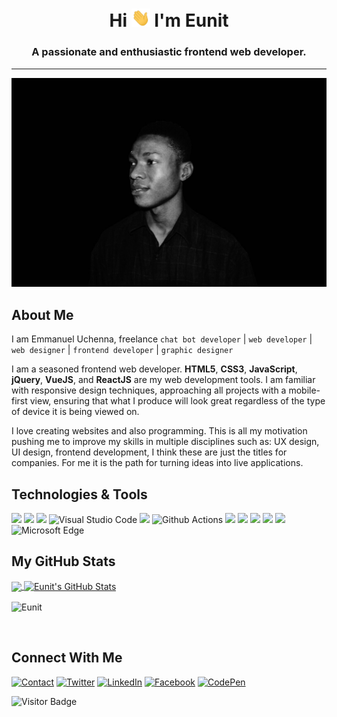 <h1 align="center">Hi <img src="https://raw.githubusercontent.com/Eunit99/eunit99/master/img/wave.gif" width="30px"> I'm Eunit</h1>
<h3 align="center">A passionate and enthusiastic frontend web developer.</h3>
<hr />
<img src="https://raw.githubusercontent.com/Eunit99/eunit99/master/img/eunit99.jpg" alt="Eunit99 on Github">
<br />

## About Me

I am Emmanuel Uchenna, freelance ``chat bot developer`` | ``web developer`` | ``web designer`` | ``frontend developer``
| ``graphic designer``

I am a seasoned frontend web developer. **HTML5**, **CSS3**, **JavaScript**, **jQuery**, **VueJS**, and **ReactJS** are
my web development tools. I am familiar with responsive design techniques, approaching all projects with a mobile-first
view, ensuring that what I produce will look great regardless of the type of device it is being viewed on.

I love creating websites and also programming. This is all my motivation pushing me to improve my skills in multiple
disciplines such as: UX design, UI design, frontend development, I think these are just the titles for companies. For me
it is the path for turning ideas into live applications.


##  Technologies & Tools

![](https://img.shields.io/badge/Git-informational?style=flat&logo=Git&logoColor=white&color=333333)
![](https://img.shields.io/badge/GitHub-informational?style=flat&logo=github&logoColor=white&color=333333)
![](https://img.shields.io/badge/OS-Linux-informational?style=flat&logo=linux&logoColor=white&color=333333)
![Visual Studio Code](https://img.shields.io/badge/Visual_Studio_Code-informational?style=flat&logo=intellij-idea&logoColor=white&color=333333)
![](https://img.shields.io/badge/Code-JavaScript-informational?style=flat&logo=javascript&logoColor=white&color=333333)
![Github
Actions](https://img.shields.io/badge/Github_Actions-informational?style=flat-square&logo=Github-Actions&logoColor=white&color=333333)
![](https://img.shields.io/badge/Code-Make-informational?style=flat&logo=cmake&logoColor=white&color=333333)
![](https://img.shields.io/badge/Code-Vue-informational?style=flat&logo=vue.js&logoColor=white&color=333333)
![](https://img.shields.io/badge/Shell-Bash-informational?style=flat&logo=gnu-bash&logoColor=white&color=333333)
![](https://img.shields.io/badge/Tools-Docker-informational?style=flat&logo=docker&logoColor=white&color=333333)
![](https://img.shields.io/badge/Cloud-Digital_Ocean-informational?style=flat&logo=digitalocean&logoColor=white&color=333333)
![Microsoft
Edge](https://img.shields.io/badge/Microsoft_Edge-informational?style=flat-square&logo=Microsoft-Edge&logoColor=white&color=333333)
<br />

## My GitHub Stats
<a href="https://github.com/eunit99/eunit99">
  <img align="center" src="https://github-readme-stats.vercel.app/api/top-langs/?username=eunit99&hide=java,html,tex&title_color=ffffff&text_color=c9cacc&icon_color=cccccc&bg_color=1d1f21&langs_count=3" />
</a>
<a href="https://github.com/eunit99/eunit99">
  <img align="center" src="https://github-readme-stats.vercel.app/api?username=eunit99&show_icons=true&line_height=27&count_private=true&title_color=ffffff&text_color=c9cacc&icon_color=cccccc&bg_color=1d1f21" alt="Eunit's GitHub Stats" />
</a>
<p><img align="center" src="https://github-readme-streak-stats.herokuapp.com/?user=eunit99&theme=dark" alt="Eunit" /></p>

<br />

## Connect With Me
[![Contact](https://img.shields.io/badge/eunitwap@gmail.com-0075c8?style=flat-square&logo=gmail&logoColor=white)](mailto:eunitwap@gmail.com)
[![Twitter](https://img.shields.io/badge/@eunit99-1DA1F2?style=flat-square&logo=twitter&logoColor=white)](https://twitter.com/eunit99)
[![LinkedIn](https://img.shields.io/badge/Emmanuel_Uchenna-0077b5?style=flat-square&logo=Linkedin&logoColor=white)](https://www.linkedin.com/in/eunit99)
[![Facebook](https://img.shields.io/badge/Eunit99-0077b5?style=flat-square&logo=Facebook&logoColor=white)](https://www.facebook.com/eunit99)
[![CodePen](https://img.shields.io/badge/Emmanuel_Uchenna-1e1f26?style=flat-square&logo=codepen&logoColor=white)](https://codepen.io/eunit99)
<!-- [![Stack Overflow](https://img.shields.io/badge/Emmanuel_Uchenna-393939?style=flat-square&logo=stack-overflow&logoColor=white)](https://stackoverflow.com/users/6793883/eunit) -->
<!-- [![Dev](https://img.shields.io/badge/@eunit99?style=flat-square&logo=dev.to&logoColor=white)](https://dev.to/eunit99) -->
<!-- [![Medium](https://img.shields.io/badge/@eunit99?style=flat-square&logo=medium&logoColor=white)](https://medium.com/@eunit99) -->
<!--  -->
<!-- <a href="https://stackexchange.com/users/922425/eunit99"><img src="https://stackexchange.com/users/flair/922425/eunit99.png?theme=dark" width="208" height="58" alt="profile for Emmanuel Uchenna on Stack Exchange, a network of free, community-driven Q&amp;A sites" title="profile for Emmanuel Uchenna on Stack Exchange, a network of free, community-driven Q&amp;A sites"></a> -->

![Visitor Badge](https://visitor-badge.glitch.me/badge?page_id=eunit99)

